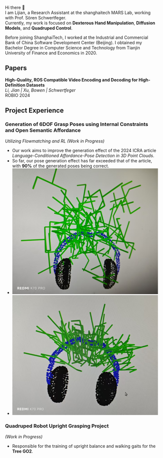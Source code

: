 


Hi there 👋  
I am Lijian, a Research Assistant at the shanghaitech MARS Lab, working with Prof. Sören Schwertfeger.  
Currently, my work is focused on **Dexterous Hand Manipulation**, **Diffusion Models**, and **Quadruped Control**.  

Before joining ShanghaiTech, I worked at the Industrial and Commercial Bank of China Software Development Center (Beijing). I obtained my Bachelor Degree in Computer Science and Technology from Tianjin University of Finance and Economics in 2020.  



## Papers  
**High-Quality, ROS Compatible Video Encoding and Decoding for High-Definition Datasets**  
*Li, Jian | Xu, Bowen | Schwertfeger*  
ROBIO 2024  



## Project Experience  

### Generation of 6DOF Grasp Poses using Internal Constraints and Open Semantic Affordance  
*Utilizing Flowmatching and RL (Work in Progress)*  
- Our work aims to improve the generation effect of the 2024 ICRA article *Language-Conditioned Affordance-Pose Detection in 3D Point Clouds*.  
- So far, our pose generation effect has far exceeded that of the article, with **90%** of the generated poses being correct.  
- ![LCAP Generation Effect](./img/LCAP_res.jpeg)  
- ![Our Model's Effect](./img/our_res.jpeg)  

### Quadruped Robot Upright Grasping Project  
*(Work in Progress)*  
- Responsible for the training of upright balance and walking gaits for the **Tree GO2**.
```
